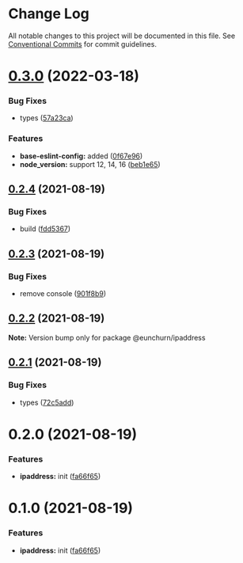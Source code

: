 # Change Log

All notable changes to this project will be documented in this file.
See [Conventional Commits](https://conventionalcommits.org) for commit guidelines.

# [0.3.0](https://github.com/eunchurn/packages/compare/@eunchurn/ipaddress@0.2.4...@eunchurn/ipaddress@0.3.0) (2022-03-18)

### Bug Fixes

- types ([57a23ca](https://github.com/eunchurn/packages/commit/57a23ca504392319b5b6003cf00401a2b44fd911))

### Features

- **base-eslint-config:** added ([0f67e96](https://github.com/eunchurn/packages/commit/0f67e9685a6b71ac80579d1bc9b2edc424b9cbdb))
- **node_version:** support 12, 14, 16 ([beb1e65](https://github.com/eunchurn/packages/commit/beb1e65e0d2a86041bb4b4092ce25f79e4772aa3))

## [0.2.4](https://github.com/eunchurn/packages/compare/@eunchurn/ipaddress@0.2.3...@eunchurn/ipaddress@0.2.4) (2021-08-19)

### Bug Fixes

- build ([fdd5367](https://github.com/eunchurn/packages/commit/fdd5367de6ffc1b42fd97582b55c651620e9faf9))

## [0.2.3](https://github.com/eunchurn/packages/compare/@eunchurn/ipaddress@0.2.2...@eunchurn/ipaddress@0.2.3) (2021-08-19)

### Bug Fixes

- remove console ([901f8b9](https://github.com/eunchurn/packages/commit/901f8b91493400ca1d6ac713ad796a9c6efbe38e))

## [0.2.2](https://github.com/eunchurn/packages/compare/@eunchurn/ipaddress@0.2.1...@eunchurn/ipaddress@0.2.2) (2021-08-19)

**Note:** Version bump only for package @eunchurn/ipaddress

## [0.2.1](https://github.com/eunchurn/packages/compare/@eunchurn/ipaddress@0.2.0...@eunchurn/ipaddress@0.2.1) (2021-08-19)

### Bug Fixes

- types ([72c5add](https://github.com/eunchurn/packages/commit/72c5add1e7d122e9ceeae02f38015e9ee720e176))

# 0.2.0 (2021-08-19)

### Features

- **ipaddress:** init ([fa66f65](https://github.com/eunchurn/packages/commit/fa66f65d164de63d8cf7308d1ce9bb5950d49751))

# 0.1.0 (2021-08-19)

### Features

- **ipaddress:** init ([fa66f65](https://github.com/eunchurn/packages/commit/fa66f65d164de63d8cf7308d1ce9bb5950d49751))
